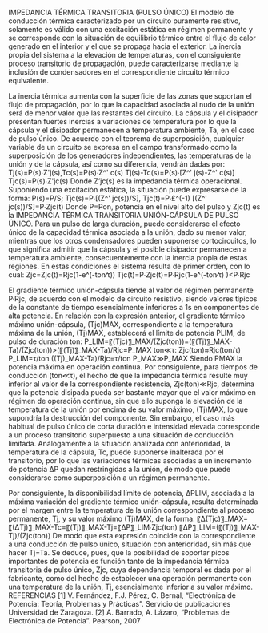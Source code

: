 IMPEDANCIA TÉRMICA TRANSITORIA (PULSO ÚNICO)
El modelo de conducción térmica caracterizado por un circuito puramente resistivo, solamente es válido con una excitación estática en régimen permanente y se corresponde con la situación de equilibrio térmico entre el flujo de calor generado en el interior y el que se propaga hacia el exterior. La inercia propia del sistema a la elevación de temperaturas, con el consiguiente proceso transitorio de propagación, puede caracterizarse mediante la inclusión de condensadores en el correspondiente circuito térmico equivalente. 
 
La inercia térmica aumenta con la superficie de las zonas que soportan el flujo de propagación, por lo que la capacidad asociada al nudo de la unión será de menor valor que las restantes del circuito.
La cápsula y el disipador presentan fuertes inercias a variaciones de temperatura por lo que la cápsula y el disipador permanecen a temperatura ambiente, Ta, en el caso de pulso único.
De acuerdo con el teorema de superposición, cualquier variable de un circuito se expresa en el campo transformado como la superposición de los generadores independientes, las temperaturas de la unión y de la cápsula, así como su diferencia, vendrán dadas por:
Tj(s)=P(s)∙Z'j(s),Tc(s)=P(s)∙Z^' c(s)
Tj(s)-Tc(s)=P(s)∙[Z^' j(s)-Z^' c(s)]
Tjc(s)=P(s)∙Z'jc(s)
Donde Z’jc(s) es la impedancia térmica operacional.
Suponiendo una excitación estática, la situación puede expresarse de la forma:
P(s)=P/S; Tjc(s)=P∙[(Z^' jc(s))/S], Tjc(t)=P∙£^(-1) [(Z^' jc(s))/S]=P∙Zjc(t)
Donde P=Pon, potencia en el nivel alto del pulso y Zjc(t) es la IMPEDANCIA TÉRMICA TRANSITORIA UNIÓN-CÁPSULA DE PULSO ÚNICO.
Para un pulso de larga duración, puede considerarse el efecto único de la capacidad térmica asociada a la unión, dado su menor valor, mientras que los otros condensadores pueden suponerse cortocircuitos, lo que significa admitir que la cápsula y el posible disipador permanecen a temperatura ambiente, consecuentemente con la inercia propia de estas regiones. En estas condiciones el sistema resulta de primer orden, con lo cual:
Zjc=Zjc(t)=Rjc(1-e^(-ton⁄τ))
Tjc(t)=P∙Zjc(t)=P∙Rjc(1-e^(-ton⁄τ) )<P∙Rjc
 
El gradiente térmico unión-cápsula tiende al valor de régimen permanente P·Rjc, de acuerdo con el modelo de circuito resistivo, siendo valores típicos de la constante de tiempo esencialmente inferiores a 1s en componentes de alta potencia. En relación con la expresión anterior, el gradiente térmico máximo unión-cápsula, (Tjc)MAX, correspondiente a la temperatura máxima de la unión, (Tj)MAX, establecerá el límite de potencia PLIM, de pulso de duración ton:
P_LIM=〖(Tjc)〗_MAX/(Zjc(ton))=(〖(Tj)〗_MAX-Ta)/(Zjc(ton))>(〖(Tj)〗_MAX-Ta)/Rjc=P_MAX
ton≪τ: Zjc(ton)≈Rjc(ton/τ)
P_LIM=τ/ton  ((Tj)_MAX-Ta)/Rjc=τ/ton P_MAX≫P_MAX
Siendo PMAX la potencia máxima en operación continua.
Por consiguiente, para tiempos de conducción (ton≪τ), el hecho de que la impedancia térmica resulte muy inferior al valor de la correspondiente resistencia, Zjc(ton)≪Rjc, determina que la potencia disipada pueda ser bastante mayor que el valor máximo en régimen de operación continua, sin que ello suponga la elevación de la temperatura de la unión por encima de su valor máximo, (Tj)MAX, lo que supondría la destrucción del componente.
Sin embargo, el caso más habitual de pulso único de corta duración e intensidad elevada corresponde a un proceso transitorio superpuesto a una situación de conducción limitada. Análogamente a la situación analizada con anterioridad, la temperatura de la cápsula, Tc, puede suponerse inalterada por el transitorio, por lo que las variaciones térmicas asociadas a un incremento de potencia ΔP quedan restringidas a la unión, de modo que puede considerarse como superposición a un régimen permanente.
 
Por consiguiente, la disponibilidad límite de potencia, ΔPLIM, asociada a la máxima variación del gradiente térmico unión-cápsula, resulta determinada por el margen entre la temperatura de la unión correspondiente al proceso permanente, Tj, y su valor máximo (Tj)MAX, de la forma:
〖∆(Tjc)〗_MAX=〖(∆Tj)〗_MAX-Tc=〖(Tj)〗_MAX-Tj=〖∆P〗_LIM∙Zjc(ton)
〖∆P〗_LIM=(〖(Tj)〗_MAX-Tj)/(Zjc(ton))
De modo que esta expresión coincide con la correspondiente a una conducción de pulso único, situación con anterioridad, sin más que hacer Tj=Ta.
Se deduce, pues, que la posibilidad de soportar picos importantes de potencia es función tanto de la impedancia térmica transitoria de pulso único, Zjc, cuya dependencia temporal es dada por el fabricante, como del hecho de establecer una operación permanente con una temperatura de la unión, Tj, esencialmente inferior a su valor máximo.
REFERENCIAS
[1]	V. Fernández, F.J. Pérez, C. Bernal, “Electrónica de Potencia: Teoría, Problemas y Prácticas”. Servicio de publicaciones Universidad de Zaragoza.
[2]	A. Barrado, A. Lázaro, “Problemas de Electrónica de Potencia”. Pearson, 2007 

